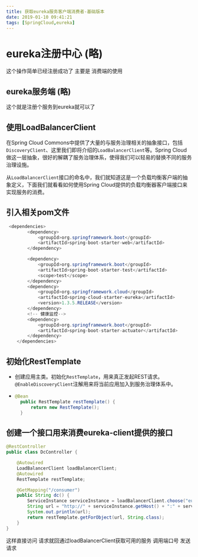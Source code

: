 ```yaml
---
title: 获取eureka服务客户端消费者-基础版本
date: 2019-01-10 09:41:21
tags: [SpringCloud,eureka]
---
```


# eureka注册中心 (略)

这个操作简单已经注册成功了  主要是 消费端的使用

## eureka服务端 (略)

这个就是注册个服务到eureka就可以了

<!--more-->

## 使用LoadBalancerClient

在Spring Cloud Commons中提供了大量的与服务治理相关的抽象接口，包括`DiscoveryClient`、这里我们即将介绍的`LoadBalancerClient`等。Spring Cloud做这一层抽象，很好的解耦了服务治理体系，使得我们可以轻易的替换不同的服务治理设施。

从`LoadBalancerClient`接口的命名中，我们就知道这是一个负载均衡客户端的抽象定义，下面我们就看看如何使用Spring Cloud提供的负载均衡器客户端接口来实现服务的消费。



## 引入相关pom文件

```java
 <dependencies>
        <dependency>
            <groupId>org.springframework.boot</groupId>
            <artifactId>spring-boot-starter-web</artifactId>
        </dependency>

        <dependency>
            <groupId>org.springframework.boot</groupId>
            <artifactId>spring-boot-starter-test</artifactId>
            <scope>test</scope>
        </dependency>
        <dependency>
            <groupId>org.springframework.cloud</groupId>
            <artifactId>spring-cloud-starter-eureka</artifactId>
            <version>1.3.5.RELEASE</version>
        </dependency>
        <!-- 健康监控-->
        <dependency>
            <groupId>org.springframework.boot</groupId>
            <artifactId>spring-boot-starter-actuator</artifactId>
        </dependency>
    </dependencies>
```

## 初始化RestTemplate

- 创建应用主类。初始化`RestTemplate`，用来真正发起REST请求。`@EnableDiscoveryClient`注解用来将当前应用加入到服务治理体系中。

- ```java
  @Bean
  	public RestTemplate restTemplate() {
  		return new RestTemplate();
  	}
  ```



## 创建一个接口用来消费eureka-client提供的接口

```java
@RestController
public class DcController {

    @Autowired
    LoadBalancerClient loadBalancerClient;
    @Autowired
    RestTemplate restTemplate;

    @GetMapping("/consumer")
    public String dc() {
        ServiceInstance serviceInstance = loadBalancerClient.choose("eureka-client");
        String url = "http://" + serviceInstance.getHost() + ":" + serviceInstance.getPort() + "/dc";
        System.out.println(url);
        return restTemplate.getForObject(url, String.class);
    }
}
```



这样直接访问 请求就回通过loadBalancerClient获取可用的服务 调用端口号 发送请求